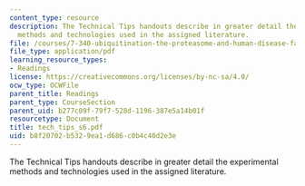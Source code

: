 ```yaml
---
content_type: resource
description: The Technical Tips handouts describe in greater detail the experimental
  methods and technologies used in the assigned literature.
file: /courses/7-340-ubiquitination-the-proteasome-and-human-disease-fall-2004/b8f20702b5329ea1d686c0b4c40d2e3e_tech_tips_s6.pdf
file_type: application/pdf
learning_resource_types:
- Readings
license: https://creativecommons.org/licenses/by-nc-sa/4.0/
ocw_type: OCWFile
parent_title: Readings
parent_type: CourseSection
parent_uid: b277c09f-79f7-528d-1196-387e5a14b01f
resourcetype: Document
title: tech_tips_s6.pdf
uid: b8f20702-b532-9ea1-d686-c0b4c40d2e3e
---
```

The Technical Tips handouts describe in greater detail the experimental methods and technologies used in the assigned literature.